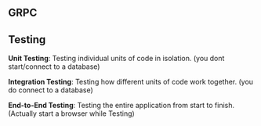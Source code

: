## GRPC

## Testing

**Unit Testing**: Testing individual units of code in isolation. (you dont start/connect to a database)

**Integration Testing**: Testing how different units of code work together. (you do connect to a database)

**End-to-End Testing**: Testing the entire application from start to finish. (Actually start a browser while Testing)
